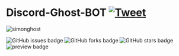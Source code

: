 # Discord-Ghost-BOT <a href="https://twitter.com/intent/tweet?text=;url=https://www.froala.com/design-blocks&amp;via=froala&amp;hashtags=bootstrap,design,templates,blocks,developers" rel="nofollow"><img src="https://camo.githubusercontent.com/90bc908826728c0e4261acfff5619fd732c7be2b2a00624fce6363c9a3623c90/68747470733a2f2f696d672e736869656c64732e696f2f747769747465722f75726c2f687474702f736869656c64732e696f2e7376673f7374796c653d736f6369616c" alt="Tweet" data-canonical-src="https://img.shields.io/twitter/url/http/shields.io.svg?style=social" style="max-width:100%;"></a>

![simonghost](https://user-images.githubusercontent.com/65482473/118033610-a464ef80-b386-11eb-8f76-e81ee90c631a.jpg)



   <img alt="GitHub issues badge" src="https://img.shields.io/github/issues/hDmtP/Discord-Ghost-BOT" href="https://github.com/hDmtP/Discord-Ghost-BOT/issues">         <img alt="GitHub forks badge" src="https://img.shields.io/github/forks/hDmtP/Discord-Ghost-BOT">         <img alt="GitHub stars badge" src="https://img.shields.io/github/stars/hDmtP/Discord-Ghost-BOT">         <img alt="preview badge" src="https://img.shields.io/github/license/hDmtP/Discord-Ghost-BOT?style=plastic">         




